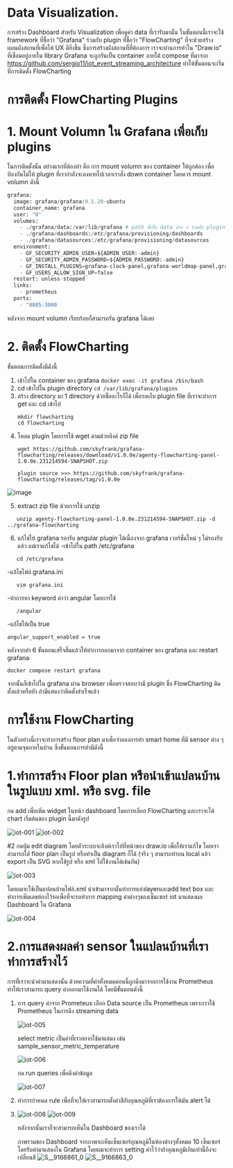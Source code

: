  # Data Visualization.

การสร้าง Dashboard สำหรับ Visualization เพื่อดูค่า data ที่เรารับมานั้น ในขั้นตอนนี้เราจะใช้ framework ที่ชื่อว่า "Grafana" ร่วมกับ plugin ที่ชื่อว่า "FlowCharting" ที่จะช่วยสร้างแผนผังสถานที่เพื่อให้ UX ดียิ่งขึ้น ซึ่งการสร้างผังสถานที่ที่ต้องการ เราจะผ่านการทำใน "Draw.io" ที่เชื่อมอยู่ภายใน library
Grafana จะถูกรันเป็น container ภายใต้ compose ที่มาจาก https://github.com/sergio11/iot_event_streaming_architecture ทำให้ขั้นตอนจะเริ่มที่การติดตั้ง FlowCharting

# การติดตั้ง FlowCharting Plugins
# 1. Mount Volumn ใน Grafana เพื่อเก็บ plugins
ในการติดตั้งนั้น อย่างแรกที่ต้องทำ คือ การ mount volumn ของ container ให้ถูกต้อง เพื่อป้องกันไม่ให้ plugin ที่เรากำลังจะลงหายไปเวลาเราสั่ง down container โดยควร mount volumn ดังนี้

``` python
grafana:
  image: grafana/grafana:9.5.20-ubuntu
  container_name: grafana
  user: "0"
  volumes:
    - ./grafana/data:/var/lib/grafana # path ที่เก็บ data ต่าง ๆ รวมถึง plugins
    - ./grafana/dashboards:/etc/grafana/provisioning/dashboards
    - ./grafana/datasources:/etc/grafana/provisioning/datasources
  environment:
    - GF_SECURITY_ADMIN_USER=${ADMIN_USER:-admin}
    - GF_SECURITY_ADMIN_PASSWORD=${ADMIN_PASSWORD:-admin}
    - GF_INSTALL_PLUGINS=grafana-clock-panel,grafana-worldmap-panel,grafana-piechart-panel
    - GF_USERS_ALLOW_SIGN_UP=false
  restart: unless-stopped
  links:
    - prometheus
  ports:
    - "8085:3000 

```   
หลังจาก mount volumn เรียบร้อยก็สามารถรัน grafana ได้เลย

# 2. ติดตั้ง FlowCharting
ขั้นตอนการติดตั้งมีดังนี้
1. เข้าไปใน container ของ grafana
   ``` docker exec -it grafana /bin/bash ```
2. cd เข้าไปใน plugin directory
   ``` cd /var/lib/grafana/plugins ```
3. สร้าง directory มา 1 directory ด้วยชื่ออะไรก็ได้ เพื่อรอเก็บ plugin file ที่เราจะทำการ get และ cd เข้าไป
   ```
   mkdir flowcharting
   cd flowcharting
   ```
4. โหลด plugin โดยการใช้ wget ตามด้วยลิงค์ zip file
   ```
   wget https://github.com/skyfrank/grafana-flowcharting/releases/download/v1.0.0e/agenty-flowcharting-panel-1.0.0e.231214594-SNAPSHOT.zip

   plugin source >>> https://github.com/skyfrank/grafana-flowcharting/releases/tag/v1.0.0e
   ```
![image](https://github.com/user-attachments/assets/40e386be-ebce-418c-a2cf-4de2e755fbd4)

5. extract zip file ด้วยการใช้ unzip
```
   unzip agenty-flowcharting-panel-1.0.0e.231214594-SNAPSHOT.zip -d ../grafana-flowcharting
```
6. แก้ไขให้ grafana รองรับ angular plugin ได้เนื่องจาก grafana เวอร์ชั่นใหม่ ๆ ไม่รองรับแล้ว แต่เราแก้ไขได้
   -เข้าไปใน path /etc/grafana
```
   cd /etc/grafana
```
   -แก้ไขไฟล์ grafana.ini
```
   vim grafana.ini
```
   -ทำการหา keyword คำว่า angular โดยการใช้
```
   /angular
```
   -แก้ไขให้เป็น true
```
angular_support_enabled = true
```

หลังจากทำ 6 ขั้นตอนเสร็จสิ้นแล้วให้ทำการออกมาจาก container ของ grafana และ restart grafana
```
docker compose restart grafana
```
จากนั้นก็เข้าไปใน grafana ผ่าน browser เพื่อตรวจสอบว่ามี plugin ชื่อ FlowCharting ติดตั้งแล้วหรือยัง ถ้ามีแสดงว่าติดตั้งสำเร็จแล้ว
# การใช้งาน FlowCharting
ในตัวอย่างนี้เราจะทำการสร้าง floor plan มาเพื่อจำลองการทำ smart home ที่มี sensor ต่าง ๆ อยู่ตามจุดภายในบ้าน ซึ่งขั้นตอนการทำมีดังนี้

# 1.ทำการสร้าง Floor plan หรือนำเข้าแปลนบ้านในรูปแบบ xml. หรือ svg. file
กด add เพื่อเพิ่ม widget ในหน้า dashboard โดยการเลือก FlowCharting และเราจะได้ chart เริ่มต้นของ plugin นี้มาดังรูป

![iot-001](https://github.com/user-attachments/assets/1983d5f2-1dc3-4fb5-aac4-2d668136b22f)
![iot-002](https://github.com/user-attachments/assets/0cfcff2a-43b7-49ab-99e7-66e6cc1bd884)


#2 กดปุ่ม edit diagram โดยตัวระบบจะลิงค์เราไปที่หน้าของ draw.io เพื่อให้เราแก้ไข โดยเราสามารถใส่ floor plan เป็นรูป หรือทำเป็น diagram ก็ได้ (จริง ๆ สามารถทำบน local แล้ว export เป็น SVG หากใช้รูป หรือ xml ไปใช้งานได้เช่นกัน)

![iot-003](https://github.com/user-attachments/assets/06e2411a-8e3b-4d1d-bcb9-e70394439e0b)


โดยผมจะใช้เป็นแปลนบ้านไฟล์.xml นำเข้ามาจากนั้นทำการแบ่งlayerและadd text box และทำการเพิ่มเลขห้องไว้รอเพื่อที่จะรอทำการ mapping ค่าต่างๆของเซ็นเซอร์ iot มาแสดงผล Dashboard ใน Grafana


![iot-004](https://github.com/user-attachments/assets/785a9a10-12f8-478b-bccb-7170199ab5d8)

# 2.การแสดงผลค่า sensor ในแปลนบ้านที่เราทำการสร้างไว้
การที่เราจะนำค่ามาแสดงนั้น ด้วยความที่ค่าทั้งหมดตอนนี้ถูกดึงมาจากการใช้งาน Prometheus ทำให้เราสามารถ query ค่าออกมาใช้งานได้ โดยมีขั้นตอนดังนี้
1. การ query ค่าจาก Prometeus
   เลือก Data source เป็น Prometheus เพราะเราใช้ Prometheus ในการดึง streaming data
   
   ![iot-005](https://github.com/user-attachments/assets/43b9e176-ee37-48a2-9964-9927c57740ff)

   select metric เป็นค่าที่เราอยากใช้มาแสดง เช่น sample_sensor_metric_temperature
   
   ![iot-006](https://github.com/user-attachments/assets/3f6cfb3b-08c3-45bb-9eb4-80feaef05ac7)

   กด run queries เพื่อดึงค่าข้อมูล
    
   ![iot-007](https://github.com/user-attachments/assets/908eca54-401d-4425-8fc7-5163089291d2)

3. ทำการกำหนด rule เพื่อที่จะให้เราสามารถตั้งค่าสีกับอุณหภูมิที่เราต้องการให้มัน alert ได้
4. 
   ![iot-008](https://github.com/user-attachments/assets/8c31a8d9-6f3b-421c-8c4c-5960db98cba5)
   ![iot-009](https://github.com/user-attachments/assets/d6ccc6d9-4f49-459a-8628-059649fbe342)

   หลังจากนั้นเราก็จะสามารถเห็นใน Dashboard ของเราได้

   ภาพรวมของ Dashboard
   จากภาพจะเห็นเซ็นเซอร์อุณหภูมิในห้องต่างๆทั้งหมด 10 เซ็นเซอร์ โดยรับค่ามาแสดงใน Grafana โดยผมจะทำการ setting ค่าไว้ว่าถ้าอุณหภูมิเกินเท่านี้ถึงจะเปลี่ยนสี
![S__9166861_0](https://github.com/user-attachments/assets/9727847e-d89d-4534-b7a4-d6d25801283a)
![S__9166863_0](https://github.com/user-attachments/assets/0c071578-467c-45ab-aa54-e7ae0b05bcab)

   
